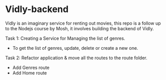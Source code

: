 # Vidly-backend
Vidly is an imaginary service for renting out movies, this repo is a follow up to the Nodejs course by Mosh, it involves
building the backend of Vidly.

Task 1:
Creating a Service for Managing the list of genres.
  - To get the list of genres, update, delete or create a new one.

Task 2:
Refactor application & move all the routes to the route folder.
  - Add Genres route
  - Add Home route
